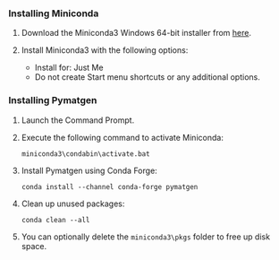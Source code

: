 ### Installing Miniconda

1. Download the Miniconda3 Windows 64-bit installer from [here](https://docs.conda.io/en/latest/miniconda.html).

2. Install Miniconda3 with the following options:
   - Install for: Just Me
   - Do not create Start menu shortcuts or any additional options.

### Installing Pymatgen

1. Launch the Command Prompt.

2. Execute the following command to activate Miniconda:

   ```shell
   miniconda3\condabin\activate.bat
   ```

3. Install Pymatgen using Conda Forge:

   ```shell
   conda install --channel conda-forge pymatgen
   ```

4. Clean up unused packages:

   ```shell
   conda clean --all
   ```

5. You can optionally delete the `miniconda3\pkgs` folder to free up disk space.


